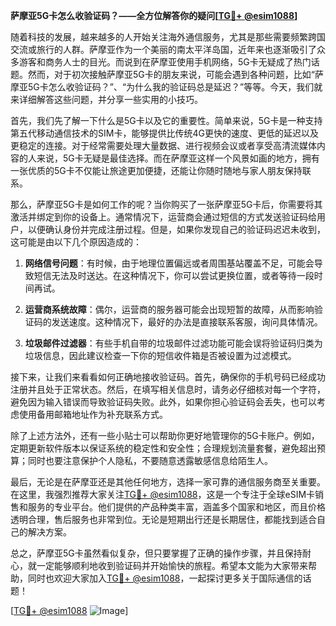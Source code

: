 **萨摩亚5G卡怎么收验证码？——全方位解答你的疑问[[TG💪+ @esim1088](https://t.me/s/esim1088)]**

随着科技的发展，越来越多的人开始关注海外通信服务，尤其是那些需要频繁跨国交流或旅行的人群。萨摩亚作为一个美丽的南太平洋岛国，近年来也逐渐吸引了众多游客和商务人士的目光。而说到在萨摩亚使用手机网络，5G卡无疑成了热门话题。然而，对于初次接触萨摩亚5G卡的朋友来说，可能会遇到各种问题，比如“萨摩亚5G卡怎么收验证码？”、“为什么我的验证码总是延迟？”等等。今天，我们就来详细解答这些问题，并分享一些实用的小技巧。

首先，我们先了解一下什么是5G卡以及它的重要性。简单来说，5G卡是一种支持第五代移动通信技术的SIM卡，能够提供比传统4G更快的速度、更低的延迟以及更稳定的连接。对于经常需要处理大量数据、进行视频会议或者享受高清流媒体内容的人来说，5G卡无疑是最佳选择。而在萨摩亚这样一个风景如画的地方，拥有一张优质的5G卡不仅能让旅途更加便捷，还能让你随时随地与家人朋友保持联系。

那么，萨摩亚5G卡是如何工作的呢？当你购买了一张萨摩亚5G卡后，你需要将其激活并绑定到你的设备上。通常情况下，运营商会通过短信的方式发送验证码给用户，以便确认身份并完成注册过程。但是，如果你发现自己的验证码迟迟未收到，这可能是由以下几个原因造成的：

1. **网络信号问题**：有时候，由于地理位置偏远或者周围基站覆盖不足，可能会导致短信无法及时送达。在这种情况下，你可以尝试更换位置，或者等待一段时间再试。
   
2. **运营商系统故障**：偶尔，运营商的服务器可能会出现短暂的故障，从而影响验证码的发送速度。这种情况下，最好的办法是直接联系客服，询问具体情况。
   
3. **垃圾邮件过滤器**：有些手机自带的垃圾邮件过滤功能可能会误将验证码归类为垃圾信息，因此建议检查一下你的短信收件箱是否被设置为过滤模式。

接下来，让我们来看看如何正确地接收验证码。首先，确保你的手机号码已经成功注册并且处于正常状态。然后，在填写相关信息时，请务必仔细核对每一个字符，避免因为输入错误而导致验证码失败。此外，如果你担心验证码会丢失，也可以考虑使用备用邮箱地址作为补充联系方式。

除了上述方法外，还有一些小贴士可以帮助你更好地管理你的5G卡账户。例如，定期更新软件版本以保证系统的稳定性和安全性；合理规划流量套餐，避免超出预算；同时也要注意保护个人隐私，不要随意透露敏感信息给陌生人。

最后，无论是在萨摩亚还是其他任何地方，选择一家可靠的通信服务商至关重要。在这里，我强烈推荐大家关注[TG💪+ @esim1088](https://t.me/s/esim1088)，这是一个专注于全球eSIM卡销售和服务的专业平台。他们提供的产品种类丰富，涵盖多个国家和地区，而且价格透明合理，售后服务也非常到位。无论是短期出行还是长期居住，都能找到适合自己的解决方案。

总之，萨摩亚5G卡虽然看似复杂，但只要掌握了正确的操作步骤，并且保持耐心，就一定能够顺利地收到验证码并开始愉快的旅程。希望本文能为大家带来帮助，同时也欢迎大家加入[TG💪+ @esim1088](https://t.me/s/esim1088)，一起探讨更多关于国际通信的话题！

[[TG💪+ @esim1088](https://t.me/s/esim1088) ![Image](https://i.postimg.cc/4NQfJmqS/Snipaste-2025-05-13-00-14-12.png)]